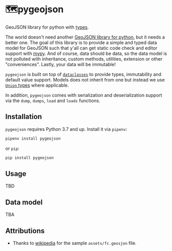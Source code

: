 # 🗺pygeojson

GeoJSON library for python with [types](https://docs.python.org/3/library/typing.html).

The world doesn't need another
[GeoJSON library for python](https://github.com/jazzband/geojson), but it needs
a better one. The goal of this library is to provide a simple and typed data
model for GeoJSON such that y'all can get static code check and editor support
with [mypy](http://mypy-lang.org/). And of course, data should be data, so the
data model is not polluted with inheritance, custom methods, utilities,
extension or other "conveniences". Lastly, your data will be immutable!

`pygeojson` is built on top of
[`dataclasses`](https://docs.python.org/3/library/dataclasses.html) to provide
types, immutability and default value support. Models does not inherit from one
but instead we use
[`Union` types](https://docs.python.org/3/library/typing.html#typing.Union)
where applicable.

In addition, `pygeojson` comes with serialization and deserialization support
via the `dump`, `dumps`, `load` and `loads` functions.

## Installation

`pygeojson` requires Python 3.7 and up. Install it via `pipenv`:

```sh
pipenv install pygeojson
```

or `pip`:

```sh
pip install pygeojson
```

## Usage
TBD

## Data model
TBA

## Attributions

* Thanks to [wikipedia](https://en.wikipedia.org/wiki/GeoJSON) for the sample
  `assets/fc.geosjon` file.